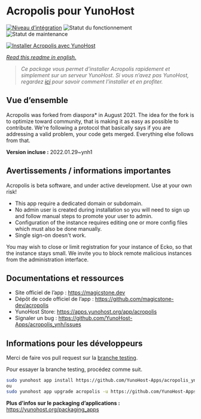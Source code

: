 <!--
N.B.: This README was automatically generated by https://github.com/YunoHost/apps/tree/master/tools/README-generator
It shall NOT be edited by hand.
-->

# Acropolis pour YunoHost

[![Niveau d’intégration](https://dash.yunohost.org/integration/acropolis.svg)](https://dash.yunohost.org/appci/app/acropolis) ![Statut du fonctionnement](https://ci-apps.yunohost.org/ci/badges/acropolis.status.svg) ![Statut de maintenance](https://ci-apps.yunohost.org/ci/badges/acropolis.maintain.svg)

[![Installer Acropolis avec YunoHost](https://install-app.yunohost.org/install-with-yunohost.svg)](https://install-app.yunohost.org/?app=acropolis)

*[Read this readme in english.](./README.md)*

> *Ce package vous permet d’installer Acropolis rapidement et simplement sur un serveur YunoHost.
Si vous n’avez pas YunoHost, regardez [ici](https://yunohost.org/#/install) pour savoir comment l’installer et en profiter.*

## Vue d’ensemble

Acropolis was forked from diaspora* in August 2021. The idea for the fork is to optimize toward community, that is making it as easy as possible to contribute. We're following a protocol that basically says if you are addressing a valid problem, your code gets merged. Everything else follows from that.


**Version incluse :** 2022.01.29~ynh1
## Avertissements / informations importantes

Acropolis is beta software, and under active development. Use at your own risk!

* This app require a dedicated domain or subdomain.
* No admin user is created during installation so you will need to sign up and follow manual steps to promote your user to admin.
* Configuration of the instance requires editing one or more config files which must also be done manually.
* Single sign-on doesn't work.

You may wish to close or limit registration for your instance of Ecko, so that the instance stays small. We invite you to block remote malicious instances from the administration interface.

## Documentations et ressources

* Site officiel de l’app : <https://magicstone.dev>
* Dépôt de code officiel de l’app : <https://github.com/magicstone-dev/acropolis>
* YunoHost Store: <https://apps.yunohost.org/app/acropolis>
* Signaler un bug : <https://github.com/YunoHost-Apps/acropolis_ynh/issues>

## Informations pour les développeurs

Merci de faire vos pull request sur la [branche testing](https://github.com/YunoHost-Apps/acropolis_ynh/tree/testing).

Pour essayer la branche testing, procédez comme suit.

``` bash
sudo yunohost app install https://github.com/YunoHost-Apps/acropolis_ynh/tree/testing --debug
ou
sudo yunohost app upgrade acropolis -u https://github.com/YunoHost-Apps/acropolis_ynh/tree/testing --debug
```

**Plus d’infos sur le packaging d’applications :** <https://yunohost.org/packaging_apps>